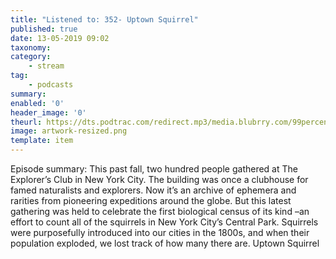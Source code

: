 ```yaml
---
title: "Listened to: 352- Uptown Squirrel"
published: true
date: 13-05-2019 09:02
taxonomy:
category:
	- stream
tag:
	- podcasts
summary:
enabled: '0'
header_image: '0'
theurl: https://dts.podtrac.com/redirect.mp3/media.blubrry.com/99percentinvisible/dovetail.prxu.org/96/a586f403-27c2-49c3-b8c7-172478d0e842/01_352_Uptown_Squirrel_pt_01.mp3
image: artwork-resized.png
template: item
---
```

 
Episode summary: This past fall, two hundred people gathered at The Explorer’s Club in New York City. The building was once a clubhouse for famed naturalists and explorers. Now it’s an archive of ephemera and rarities from pioneering expeditions around the globe. But this latest gathering was held to celebrate the first biological census of its kind –an effort to count all of the squirrels in New York City’s Central Park. Squirrels were purposefully introduced into our cities in the 1800s, and when their population exploded, we lost track of how many there are. Uptown Squirrel
